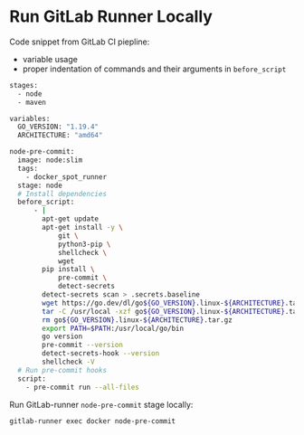 # Run GitLab Runner Locally

Code snippet from GitLab CI piepline:
- variable usage
- proper indentation of commands and their arguments in `before_script`

```bash
stages:
  - node
  - maven

variables:
  GO_VERSION: "1.19.4"
  ARCHITECTURE: "amd64"

node-pre-commit:
  image: node:slim
  tags:
    - docker_spot_runner
  stage: node
  # Install dependencies
  before_script:
      - |
        apt-get update
        apt-get install -y \
            git \
            python3-pip \
            shellcheck \
            wget
        pip install \
            pre-commit \
            detect-secrets
        detect-secrets scan > .secrets.baseline
        wget https://go.dev/dl/go${GO_VERSION}.linux-${ARCHITECTURE}.tar.gz
        tar -C /usr/local -xzf go${GO_VERSION}.linux-${ARCHITECTURE}.tar.gz
        rm go${GO_VERSION}.linux-${ARCHITECTURE}.tar.gz
        export PATH=$PATH:/usr/local/go/bin
        go version
        pre-commit --version
        detect-secrets-hook --version
        shellcheck -V
  # Run pre-commit hooks
  script:
    - pre-commit run --all-files
```

Run GitLab-runner `node-pre-commit` stage locally:

```bash
gitlab-runner exec docker node-pre-commit
```
